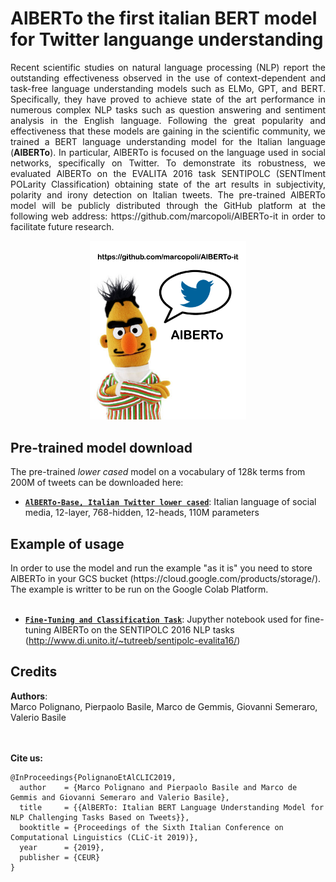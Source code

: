 # AlBERTo the first italian BERT model for Twitter languange understanding
<p align ="justify" style="text-align: justify;">Recent scientific studies on natural language processing (NLP) report the outstanding effectiveness observed in the use of context-dependent and task-free language understanding models such as ELMo, GPT, and BERT. Specifically, they have proved to achieve state of the art performance in numerous complex NLP tasks such as question answering and sentiment analysis in the English language. Following the great popularity and effectiveness that these models are gaining in the scientific community, we trained a BERT language understanding model for the Italian language (<b>AlBERTo</b>). In particular, AlBERTo is focused on the language used in social networks, specifically on Twitter. To demonstrate its robustness, we evaluated AlBERTo on the EVALITA 2016 task SENTIPOLC (SENTIment POLarity Classification) obtaining state of the art results in subjectivity, polarity and irony detection on Italian tweets. The pre-trained  AlBERTo model will be publicly distributed through the GitHub platform at the following web address: https://github.com/marcopoli/AlBERTo-it in order to facilitate future research.</p>
<p align ="center">
<img src="img/AlBERTo.png" width="250"/>
</p>

<h2>Pre-trained model download</h2>

The pre-trained <i>lower cased</i> model on a vocabulary of 128k terms from 200M of tweets can be downloaded here:

*   **[`AlBERTo-Base, Italian Twitter lower cased`](https://storage.googleapis.com/albert_files/alberto_tweets_uncased_L-12_H-768_A-12.zip)**:
    Italian language of social media, 12-layer, 768-hidden, 12-heads, 110M parameters

<h2>Example of usage</h2>
In order to use the model and run the example "as it is" you need to store AlBERTo in your GCS bucket (https://cloud.google.com/products/storage/). The example is writter to be run on the Google Colab Platform.
<br><br>

*   **[`Fine-Tuning and Classification Task`](AlBERTo_End_to_End_(Fine_tuning_+_Predicting)_with_Cloud_TPU_Sentence_Classification_Tasks.ipynb)**:
    Jupyther notebook used for fine-tuning AlBERTo on the SENTIPOLC 2016 NLP tasks (http://www.di.unito.it/~tutreeb/sentipolc-evalita16/)

<h2>Credits</h2>
<b>Authors</b>:<br> Marco Polignano, Pierpaolo Basile, Marco de Gemmis, Giovanni Semeraro, Valerio Basile

<br><br><b>Cite us:</b>
```
@InProceedings{PolignanoEtAlCLIC2019,
  author    = {Marco Polignano and Pierpaolo Basile and Marco de Gemmis and Giovanni Semeraro and Valerio Basile},
  title     = {{AlBERTo: Italian BERT Language Understanding Model for NLP Challenging Tasks Based on Tweets}},
  booktitle = {Proceedings of the Sixth Italian Conference on Computational Linguistics (CLiC-it 2019)},
  year      = {2019},
  publisher = {CEUR}
}
```
